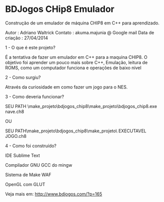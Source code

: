 BDJogos CHip8 Emulador 
========

Construção de um emulador de máquina CHIP8 em C++ para aprendizado.


Autor  	         : Adriano Waltrick
Contato		      : akuma.majunia @ Google mail
Data de criação	: 27/04/2014

1 - O que é este projeto?

É a tentativa de fazer um emulador em C++ para a maquina CHIP8. O objetivo foi aprender um pouco mais sobre C++, Emulação, leitura de ROMS, como um computador funciona e operações de baixo nível

2 - Como surgiu?

Através da curiosidade em como fazer um jogo para o NES.

3 - Como deveria funcionar?

SEU PATH \make_projeto\bdjogos_chip8\make_projeto\bdjogos_chip8.exe nave.ch8

OU

SEU PATH\make_projeto\bdjogos_chip8\make_projeto\ EXECUTAVEL JOGO.ch8


4 - Como foi construído?

IDE
Sublime Text

Compilador
GNU GCC do mingw

Sistema de Make
WAF

OpenGL com GLUT

Veja mais em:
http://www.bdjogos.com/?p=165